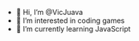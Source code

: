 - 👋 Hi, I’m @VicJuava
- 👀 I’m interested in coding games
- 🌱 I’m currently learning JavaScript

<!---
VicJuava/VicJuava is a ✨ special ✨ repository because its `README.md` (this file) appears on your GitHub profile.
You can click the Preview link to take a look at your changes.
--->
